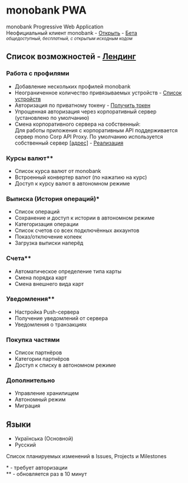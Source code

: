 # monobank PWA
monobank Progressive Web Application  
Неофициальный клиент monobank - [Открыть](https://mono.sominemo.com) - 
[Бета](https://github.com/SominemoMono-PWA/blob/master/CONTRIBUTING.MD#тестирование)  
*<sup>общедоступный, бесплатный, с открытым исходным кодом</sup>*

## Список возможностей - [Лендинг](https://sominemo.com/mono)
### Работа с профилями
- Добавление нескольких профилей monobank
- Неограниченное количество привязываемых устройств - [Список устройств](https://api.monobank.ua)
- Авторизация по приватному токену - [Получить токен](https://api.monobank.ua)
- Упрощенная авторизация через корпоративный сервер (установлено по умолчанию)
- Смена корпоративного сервера на собственный:  
  Для работы приложения с корпоративным API поддерживается сервер mono Corp API Proxy. По умолчанию используется собственный сервер [[адрес]](https://api.mono.sominemo.com) - [Реализация](https://github.com/Sominemo/mono-Corp-API-Proxy-PHP)

### Курсы валют**
- Список курса валют от monobank
- Встроенный конвертер валют (по нажатию на курс)
- Доступ к курсу валют в автономном режиме

### Выписка (История операций)*
- Список операций
- Сохранение и доступ к истории в автономном режиме
- Категоризация операции
- Список счетов со всех подключённых аккаунтов
- Показ/отключение копеек
- Загрузка выписки наперёд

### Счета**
- Автоматическое определение типа карты
- Смена порядка карт
- Смена внешнего вида карт

### Уведомления**
- Настройка Push-сервера
- Получение уведомлений от сервера
- Уведомления о транзакциях

### Покупка частями
- Список партнёров
- Категории партнёров
- Доступ к списку в автономном режиме

### Дополнительно
- Управление хранилищем
- Автономный режим
- Миграция

## Языки
- Українська (Основной)
- Русский

Список планируемых изменений в Issues, Projects и Milestones


\* - требует авторизации  
** - обновляется раз в 10 минут  
